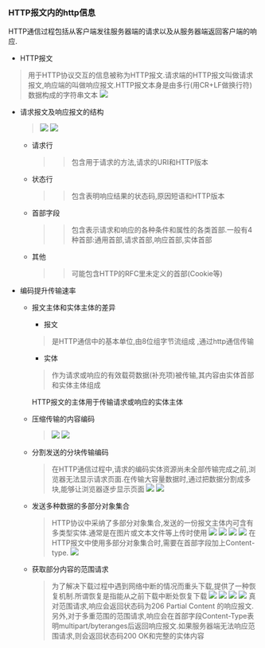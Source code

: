 ### HTTP报文内的http信息
 HTTP通信过程包括从客户端发往服务器端的请求以及从服务器端返回客户端的响应.
 + HTTP报文
  > 用于HTTP协议交互的信息被称为HTTP报文.请求端的HTTP报文叫做请求报文,响应端的叫做响应报文.HTTP报文本身是由多行(用CR+LF做换行符)数据构成的字符串文本
  ![](/images/crlf.png)

+ 请求报文及响应报文的结构
  >  ![](/images/crlf2.png)
  ![](/images/crlf3.png)
    - 请求行
        >> 包含用于请求的方法,请求的URI和HTTP版本
    - 状态行
      >>包含表明响应结果的状态码,原因短语和HTTP版本
    - 首部字段
      >> 包含表示请求和响应的各种条件和属性的各类首部.一般有4种首部:通用首部,请求首部,响应首部,实体首部
    - 其他
      >> 可能包含HTTP的RFC里未定义的首部(Cookie等)

+ 编码提升传输速率
  - 报文主体和实体主体的差异
    - 报文
    > 是HTTP通信中的基本单位,由8位组字节流组成 ,通过http通信传输

    - 实体
    > 作为请求或响应的有效载荷数据(补充项)被传输,其内容由实体首部和实体主体组成

    HTTP报文的主体用于传输请求或响应的实体主体

  - 压缩传输的内容编码
    > ![](/images/crlf4.png)
    ![](/images/crlf5.png)

  - 分割发送的分块传输编码
    > 在HTTP通信过程中,请求的编码实体资源尚未全部传输完成之前,浏览器无法显示请求页面.在传输大容量数据时,通过把数据分割成多块,能够让浏览器逐步显示页面
    ![](/images/crlf6.png)
    ![](/images/crlf7.png)

  - 发送多种数据的多部分对象集合
    > HTTP协议中采纳了多部分对象集合,发送的一份报文主体内可含有多类型实体.通常是在图片或文本文件等上传时使用
    ![](/images/crlf8.png)
    ![](/images/crlf9.png)
    ![](/images/crlf10.png)
    ![](/images/crlf11.png)
    在HTTP报文中使用多部分对象集合时,需要在首部字段加上Content-type.
    ![](/images/crlf12.png)

  - 获取部分内容的范围请求
    > 为了解决下载过程中遇到网络中断的情况而重头下载,提供了一种恢复机制.所谓恢复是指能从之前下载中断处恢复下载
    ![](/images/crlf13.png)
    ![](/images/crlf14.png)
    ![](/images/crlf15.png)
    ![](/images/crlf16.png)
    真对范围请求,响应会返回状态码为206 Partial Content 的响应报文.另外,对于多重范围的范围请求,响应会在首部字段Content-Type表明multipart/byteranges后返回响应报文.如果服务器端无法响应范围请求,则会返回状态码200 OK和完整的实体内容
